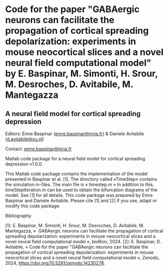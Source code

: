 # Code for the paper "GABAergic neurons can facilitate the propagation of cortical spreading depolarization: experiments in mouse neocortical slices and a novel neural field computational model" by E. Baspinar, M. Simonti, H. Srour, M. Desroches, D. Avitabile, M. Mantegazza 



## A neural field model for cortical spreading depression

Editors: Emre Baspinar (emre.baspinar@inria.fr) & Daniele Avitabile (d.avitabile@vu.nl)

Contact: emre.baspinar@inria.fr

Matlab code package for a neural field model for cortical spreading depression v1.0.0.

This Matlab code package contains the implementation of the model presented in Baspinar et al. [1]. The directory called «TimeStep» contains the simulation m-files. The main file is « timestep.m » In addition to this, timeStepIteration.m can be used to obtain the bifurcation diagrams of the model. See [1] for all details. This code package was prepared by Emre Baspinar and Daniele Avitabile. Please cite [1] and [2] if you use, adapt or modify this code package.

Bibliography

[1]: E. Baspinar, M. Simonti, H. Srour, M. Desroches, D. Avitabile, M. Mantegazza, «  GABAergic neurons can facilitate the propagation of cortical spreading depolarization: experiments in mouse neocortical slices and a novel neural field computational model », bioRxiv, 2024.
[2]: E. Baspinar, D. Avitabile, « Code for the paper "GABAergic neurons can facilitate the propagation of cortical spreading depolarization: experiments in mouse neocortical slices and a novel neural field computational model », Zenodo, 2024, https://doi.org/10.5281/zenodo.14230278.
